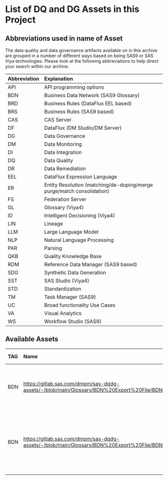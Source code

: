 # List of DQ and DG Assets in this Project

## Abbreviations used in name of Asset

The data quality and data governance artifacts available on in this archive are grouped in a number of different ways based on being SAS9 or SAS Viya technologies.  Please look at the following abbreviations to help direct your search within our archive.

| Abbreviation | Explanation                                                  |
| :----------- | :----------------------------------------------------------- |
| API          | API programming options                                      |
| BDN          | Business Data Network (SAS9 Glossary)                        |
| BRD          | Business Rules (DataFlux EEL based)                          |
| BRS          | Business Rules (SAS9 based)                                  |
| CAS          | CAS Server                                                   |
| DF           | DataFlux (DM Studio/DM Server)                               |
| DG           | Data Governance                                              |
| DM           | Data Monitoring                                              |
| DI           | Data Integration                                             |
| DQ           | Data Quality                                                 |
| DR           | Data Remediation                                             |
| EEL          | DataFlux Expression Language                                 |
| ER           | Entity Resolution (matching/de-duping/merge purge/match consolidation) |
| FS           | Federation Server                                            |
| GL           | Glossary (Viya4)                                             |
| ID           | Intelligent Decisioning (Viya4)                              |
| LIN          | Lineage                                                      |
| LLM          | Large Language Model                                         |
| NLP          | Natural Language Processing                                  |
| PAR          | Parsing                                                      |
| QKB          | Quality Knowledge Base                                       |
| RDM          | Reference Data Manager (SAS9 based)                          |
| SDG          | Synthetic Data Generation                                    |
| SST          | SAS Studio (Viya4)                                           |
| STD          | Standardization                                              |
| TM           | Task Manager (SAS9)                                          |
| UC           | Broad functionality Use Cases                                |
| VA           | Visual Analytics                                             |
| WS           | Workflow Studio (SAS9)                                       |

## Available Assets

| TAG | Name | Brief Description | Contributor/Contact | Asset Location | Platform | Last Update | Why Created |
| :--- | :--- | :-: | :-: | :-: | --- | --- | --- |
| BDN | https://gitlab.sas.com/dmpm/sas-dqdg-assets/-/blob/main/Glossary/BDN%20Export%20File/BDN_Basel3_ExportFile.xml | Terms for bank capital adequacy, stress testing, and liquidity requirements | mickey.schauf@sas.com | ./ Glossary / BDN Export File / | SAS9 | 06MAR2023 | Demo/POC |
| BDN | https://gitlab.sas.com/dmpm/sas-dqdg-assets/-/blob/main/Glossary/BDN%20Export%20File/BDN_Solvency2_ExportFile.xml | Terms from the Solvency II requirements applicable to insurance and reinsurance companies in the EU | mickey.schauf@sas.com | ./ Glossary / BDN Export File / | SAS9 | 06MAR2023 | Demo/POC |
